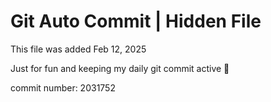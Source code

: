 # Git Auto Commit | Hidden File

This file was added Feb 12, 2025

Just for fun and keeping my daily git commit active 🤪

commit number: 2031752
